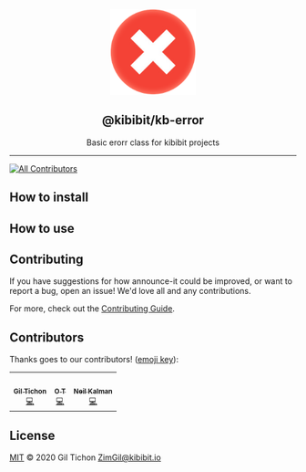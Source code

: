 <p align="center">
  <a href="https://github.com/Kibibit/announce-it" target="blank"><img src="kb-error.png" width="150" ></a>
  <h2 align="center">
    @kibibit/kb-error
  </h2>
</p>
<p align="center">
  Basic erorr class for kibibit projects
</p>
<hr>

<!-- ALL-CONTRIBUTORS-BADGE:START - Do not remove or modify this section -->
[![All Contributors](https://img.shields.io/badge/all_contributors-3-orange.svg?style=flat-square)](#contributors-)
<!-- ALL-CONTRIBUTORS-BADGE:END -->
## How to install
<!-- FILL THIS OUT -->

## How to use
<!-- FILL THIS OUT -->

## Contributing

If you have suggestions for how announce-it could be improved, or want to report a bug, open an issue! We'd love all and any contributions.

For more, check out the [Contributing Guide](CONTRIBUTING.md).

## Contributors

Thanks goes to our contributors! ([emoji key](https://allcontributors.org/docs/en/emoji-key)):
<!-- ALL-CONTRIBUTORS-LIST:START - Do not remove or modify this section -->
<!-- prettier-ignore-start -->
<!-- markdownlint-disable -->
<table>
  <tr>
    <td align="center"><a href="https://github.com/ZimGil"><img src="https://avatars3.githubusercontent.com/u/39461857?v=4?s=100" width="100px;" alt=""/><br /><sub><b>Gil Tichon</b></sub></a><br /><a href="https://github.com/ZimGil/kb-error/commits?author=ZimGil" title="Code">💻</a></td>
    <td align="center"><a href="https://github.com/ortichon"><img src="https://avatars0.githubusercontent.com/u/10263615?v=4?s=100" width="100px;" alt=""/><br /><sub><b>O T</b></sub></a><br /><a href="https://github.com/ZimGil/kb-error/commits?author=ortichon" title="Code">💻</a></td>
    <td align="center"><a href="http://thatkookooguy.kibibit.io/"><img src="https://avatars3.githubusercontent.com/u/10427304?v=4?s=100" width="100px;" alt=""/><br /><sub><b>Neil Kalman</b></sub></a><br /><a href="https://github.com/ZimGil/kb-error/commits?author=Thatkookooguy" title="Code">💻</a></td>
  </tr>
</table>

<!-- markdownlint-restore -->
<!-- prettier-ignore-end -->

<!-- ALL-CONTRIBUTORS-LIST:END -->

## License

[MIT](LICENSE) © 2020 Gil Tichon <ZimGil@kibibit.io>

